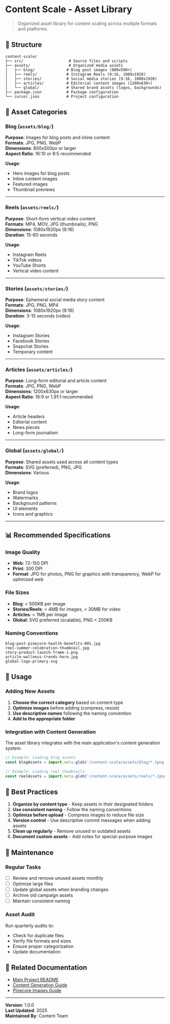 # Content Scale - Asset Library

> Organized asset library for content scaling across multiple formats and platforms.

## 📁 Structure

```
content-scale/
├── src/                    # Source files and scripts
├── assets/                 # Organized media assets
│   ├── blog/              # Blog post images (800x500+)
│   ├── reels/             # Instagram Reels (9:16, 1080x1920)
│   ├── stories/           # Social media stories (9:16, 1080x1920)
│   ├── articles/          # Editorial content images (1200x630+)
│   └── global/            # Shared brand assets (logos, backgrounds)
├── package.json           # Package configuration
└── cursor.json            # Project configuration
```

## 🎯 Asset Categories

### Blog (`assets/blog/`)
**Purpose**: Images for blog posts and inline content  
**Formats**: JPG, PNG, WebP  
**Dimensions**: 800x500px or larger  
**Aspect Ratio**: 16:10 or 8:5 recommended  

**Usage**:
- Hero images for blog posts
- Inline content images
- Featured images
- Thumbnail previews

---

### Reels (`assets/reels/`)
**Purpose**: Short-form vertical video content  
**Formats**: MP4, MOV, JPG (thumbnails), PNG  
**Dimensions**: 1080x1920px (9:16)  
**Duration**: 15-60 seconds  

**Usage**:
- Instagram Reels
- TikTok videos
- YouTube Shorts
- Vertical video content

---

### Stories (`assets/stories/`)
**Purpose**: Ephemeral social media story content  
**Formats**: JPG, PNG, MP4  
**Dimensions**: 1080x1920px (9:16)  
**Duration**: 3-15 seconds (video)  

**Usage**:
- Instagram Stories
- Facebook Stories
- Snapchat Stories
- Temporary content

---

### Articles (`assets/articles/`)
**Purpose**: Long-form editorial and article content  
**Formats**: JPG, PNG, WebP  
**Dimensions**: 1200x630px or larger  
**Aspect Ratio**: 16:9 or 1.91:1 recommended  

**Usage**:
- Article headers
- Editorial content
- News pieces
- Long-form journalism

---

### Global (`assets/global/`)
**Purpose**: Shared assets used across all content types  
**Formats**: SVG (preferred), PNG, JPG  
**Dimensions**: Various  

**Usage**:
- Brand logos
- Watermarks
- Background patterns
- UI elements
- Icons and graphics

---

## 📊 Recommended Specifications

### Image Quality
- **Web**: 72-150 DPI
- **Print**: 300 DPI
- **Format**: JPG for photos, PNG for graphics with transparency, WebP for optimized web

### File Sizes
- **Blog**: < 500KB per image
- **Stories/Reels**: < 4MB for images, < 30MB for video
- **Articles**: < 1MB per image
- **Global**: SVG preferred (scalable), PNG < 200KB

### Naming Conventions
```
blog-post-pinecore-health-benefits-001.jpg
reel-summer-celebration-thumbnail.jpg
story-product-launch-frame-1.png
article-wellness-trends-hero.jpg
global-logo-primary.svg
```

## 🚀 Usage

### Adding New Assets

1. **Choose the correct category** based on content type
2. **Optimize images** before adding (compress, resize)
3. **Use descriptive names** following the naming convention
4. **Add to the appropriate folder**

### Integration with Content Generation

The asset library integrates with the main application's content generation system:

```javascript
// Example: Loading blog assets
const blogAssets = import.meta.glob('/content-scale/assets/blog/*.{png,jpg,jpeg}');

// Example: Loading reel thumbnails
const reelAssets = import.meta.glob('/content-scale/assets/reels/*.{png,jpg,jpeg}');
```

## 📝 Best Practices

1. **Organize by content type** - Keep assets in their designated folders
2. **Use consistent naming** - Follow the naming conventions
3. **Optimize before upload** - Compress images to reduce file size
4. **Version control** - Use descriptive commit messages when adding assets
5. **Clean up regularly** - Remove unused or outdated assets
6. **Document custom assets** - Add notes for special-purpose images

## 🔧 Maintenance

### Regular Tasks
- [ ] Review and remove unused assets monthly
- [ ] Optimize large files
- [ ] Update global assets when branding changes
- [ ] Archive old campaign assets
- [ ] Maintain consistent naming

### Asset Audit
Run quarterly audits to:
- Check for duplicate files
- Verify file formats and sizes
- Ensure proper categorization
- Update documentation

## 📖 Related Documentation

- [Main Project README](../README.md)
- [Content Generation Guide](../CONTENT_GENERATION_GUIDE.md)
- [Pinecore Images Guide](../PINECORE_IMAGES_GUIDE.md)

---

**Version**: 1.0.0  
**Last Updated**: 2025  
**Maintained By**: Content Team







